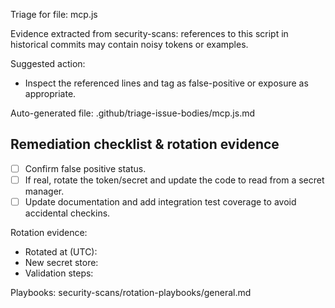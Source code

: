 Triage for file: mcp.js

Evidence extracted from security-scans: references to this script in historical commits may contain noisy tokens or examples.

Suggested action:
- Inspect the referenced lines and tag as false-positive or exposure as appropriate.

Auto-generated file: .github/triage-issue-bodies/mcp.js.md

## Remediation checklist & rotation evidence

- [ ] Confirm false positive status.
- [ ] If real, rotate the token/secret and update the code to read from a secret manager.
- [ ] Update documentation and add integration test coverage to avoid accidental checkins.

Rotation evidence:

- Rotated at (UTC):
- New secret store:
- Validation steps:

Playbooks: security-scans/rotation-playbooks/general.md

